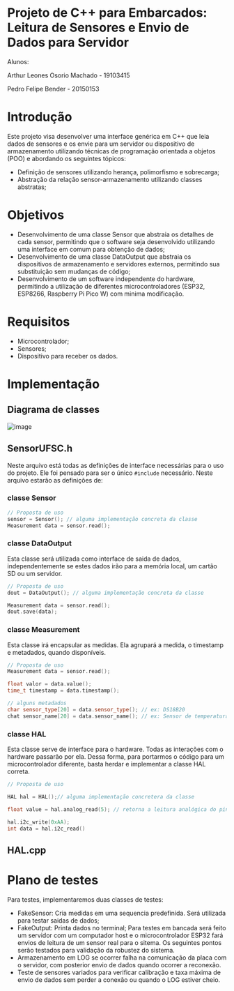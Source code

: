 # Projeto de C++ para Embarcados: Leitura de Sensores e Envio de Dados para Servidor

Alunos:

Arthur Leones Osorio Machado - 19103415

Pedro Felipe Bender - 20150153

# Introdução

Este projeto visa desenvolver uma interface genérica em C++ que leia dados de sensores e os envie para um servidor ou dispositivo de armazenamento utilizando técnicas de programação orientada a objetos (POO) e abordando os seguintes tópicos:

*   Definição de sensores utilizando herança, polimorfismo e sobrecarga;
*   Abstração da relação sensor-armazenamento utilizando classes abstratas;

# Objetivos

*   Desenvolvimento de uma classe Sensor que abstraia os detalhes de cada sensor, permitindo que o software seja desenvolvido utilizando uma interface em comum para obtenção de dados;
*   Desenvolvimento de uma classe DataOutput que abstraia os dispositivos de armazenamento e servidores externos, permitindo sua substituição sem mudanças de código;
*   Desenvolvimento de um software independente do hardware, permitindo a utilização de diferentes microcontroladores (ESP32, ESP8266, Raspberry Pi Pico W) com minima modificação.

# Requisitos

*   Microcontrolador;
*   Sensores;
*   Dispositivo para receber os dados.

# Implementação

## Diagrama de classes 

![image](https://github.com/user-attachments/assets/f3869a40-941c-43af-9b8e-86f24783d33c)

## SensorUFSC.h
Neste arquivo está todas as definições de interface necessárias para o uso do projeto. Ele foi pensado para ser o único `#include` necessário. Neste arquivo estarão as definições de:


### classe Sensor
```cpp
// Proposta de uso
sensor = Sensor(); // alguma implementação concreta da classe
Measurement data = sensor.read();
```

### classe DataOutput
Esta classe será utilizada como interface de saida de dados, independentemente se estes dados irão para a memória local, um cartão SD ou um servidor.

```cpp
// Proposta de uso
dout = DataOutput(); // alguma implementação concreta da classe

Measurement data = sensor.read();
dout.save(data);
```

### classe Measurement
Esta classe irá encapsular as medidas. Ela agrupará a medida, o timestamp e metadados, quando disponíveis.

```cpp
// Proposta de uso
Measurement data = sensor.read();

float valor = data.value();
time_t timestamp = data.timestamp();

// alguns metadados
char sensor_type[20] = data.sensor_type(); // ex: DS18B20
chat sensor_name[20] = data.sensor_name(); // ex: Sensor de temperatura da sala
```

### classe HAL
Esta classe serve de interface para o hardware. Todas as interações com o hardware passarão por ela. Dessa forma, para portarmos o código para um microcontrolador diferente, basta herdar e implementar a classe HAL correta.


```cpp
// Proposta de uso

HAL hal = HAL();// alguma implementação concretera da classe

float value = hal.analog_read(5); // retorna a leitura analógica do pino 5

hal.i2c_write(0xAA);
int data = hal.i2c_read()
```


## HAL.cpp


# Plano de testes

Para testes, implementaremos duas classes de testes: 
*   FakeSensor: Cria medidas em uma sequencia predefinida. Será utilizada para testar saidas de dados;
*   FakeOutput: Printa dados no terminal;
Para testes em bancada será feito um servidor com um computador host e o microcontrolador ESP32 fará envios de leitura de
um sensor real para o sitema. Os seguintes pontos serão testados para validação da robustez do sistema.
  * Armazenamento em LOG se ocorrer falha na comunicação da placa com o servidor, com posterior envio de dados quando ocorrer a reconexão.
  * Teste de sensores variados para verificar calibração e taxa máxima de envio de dados sem perder a conexão ou quando o LOG estiver cheio.




